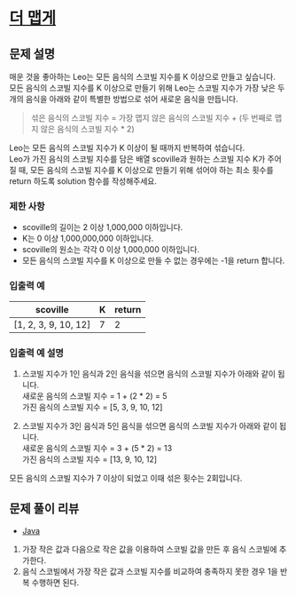 # [더 맵게](https://programmers.co.kr/learn/courses/30/lessons/42626)

## 문제 설명

매운 것을 좋아하는 Leo는 모든 음식의 스코빌 지수를 K 이상으로 만들고 싶습니다.  
모든 음식의 스코빌 지수를 K 이상으로 만들기 위해 Leo는 스코빌 지수가 가장 낮은 두 개의 음식을 아래와 같이 특별한 방법으로 섞어 새로운 음식을 만듭니다.

> 섞은 음식의 스코빌 지수 = 가장 맵지 않은 음식의 스코빌 지수 + (두 번째로 맵지 않은 음식의 스코빌 지수 * 2)

Leo는 모든 음식의 스코빌 지수가 K 이상이 될 때까지 반복하여 섞습니다.  
Leo가 가진 음식의 스코빌 지수를 담은 배열 scoville과 원하는 스코빌 지수 K가 주어질 때, 모든 음식의 스코빌 지수를 K 이상으로 만들기 위해 섞어야 하는 최소 횟수를 return 하도록 solution 함수를 작성해주세요.

### 제한 사항

- scoville의 길이는 2 이상 1,000,000 이하입니다.
- K는 0 이상 1,000,000,000 이하입니다.
- scoville의 원소는 각각 0 이상 1,000,000 이하입니다.
- 모든 음식의 스코빌 지수를 K 이상으로 만들 수 없는 경우에는 -1을 return 합니다.

### 입출력 예

|scoville|K|return|
|---|---|---|
|[1, 2, 3, 9, 10, 12]|7|2|

### 입출력 예 설명

1. 스코빌 지수가 1인 음식과 2인 음식을 섞으면 음식의 스코빌 지수가 아래와 같이 됩니다.  
새로운 음식의 스코빌 지수 = 1 + (2 * 2) = 5  
가진 음식의 스코빌 지수 = [5, 3, 9, 10, 12]

2. 스코빌 지수가 3인 음식과 5인 음식을 섞으면 음식의 스코빌 지수가 아래와 같이 됩니다.  
새로운 음식의 스코빌 지수 = 3 + (5 * 2) = 13  
가진 음식의 스코빌 지수 = [13, 9, 10, 12]

모든 음식의 스코빌 지수가 7 이상이 되었고 이때 섞은 횟수는 2회입니다.

## 문제 풀이 리뷰

- [Java](./Solution.java)
1. 가장 작은 값과 다음으로 작은 값을 이용하여 스코빌 값을 만든 후 음식 스코빌에 추가한다.
2. 음식 스코빌에서 가장 작은 값과 스코빌 지수를 비교하여 충족하지 못한 경우 1을 반복 수행하면 된다.
